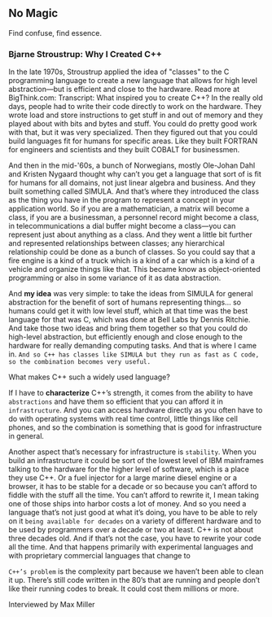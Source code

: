 ## No Magic

Find confuse, find essence.

### Bjarne Stroustrup: Why I Created C++

In the late 1970s, Stroustrup applied the idea of "classes" to the C programming language to create a new language that allows for high level abstraction—but is efficient and close to the hardware. Read more at BigThink.com:
Transcript: What inspired you to create C++? In the really old days, people had to write their code directly to work on the hardware. They wrote load and store instructions to get stuff in and out of memory and they played about with bits and bytes and stuff. You could do pretty good work with that, but it was very specialized. Then they figured out that you could build languages fit for humans for specific areas. Like they built FORTRAN for engineers and scientists and they built COBALT for businessmen.

And then in the mid-'60s, a bunch of Norwegians, mostly Ole-Johan Dahl and Kristen Nygaard thought why can’t you get a language that sort of is fit for humans for all domains, not just linear algebra and business. And they built something called SIMULA. And that’s where they introduced the class as the thing you have in the program to represent a concept in your application world. So if you are a mathematician, a matrix will become a class, if you are a businessman, a personnel record might become a class, in telecommunications a dial buffer might become a class—you can represent just about anything as a class. And they went a little bit further and represented relationships between classes; any hierarchical relationship could be done as a bunch of classes. So you could say that a fire engine is a kind of a truck which is a kind of a car which is a kind of a vehicle and organize things like that. This became know as object-oriented programming or also in some variance of it as data abstraction.

And **my idea** was very simple: to take the ideas from SIMULA for general abstraction for the benefit of sort of humans representing things... so humans could get it with low level stuff, which at that time was the best language for that was C, which was done at Bell Labs by Dennis Ritchie. And take those two ideas and bring them together so that you could do high-level abstraction, but efficiently enough and close enough to the hardware for really demanding computing tasks. And that is where I came in. `And so C++ has classes like SIMULA but they run as fast as C code, so the combination becomes very useful.`

What makes C++ such a widely used language?

If I have to **characterize** C++’s strength, it comes from the ability to have `abstractions` and have them so efficient that you can afford it in `infrastructure`. And you can access hardware directly as you often have to do with operating systems with real time control, little things like cell phones, and so the combination is something that is good for infrastructure in general.

Another aspect that’s necessary for infrastructure is `stability`. When you build an infrastructure it could be sort of the lowest level of IBM mainframes talking to the hardware for the higher level of software, which is a place they use C++. Or a fuel injector for a large marine diesel engine or a browser, it has to be stable for a decade or so because you can’t afford to fiddle with the stuff all the time. You can’t afford to rewrite it, I mean taking one of those ships into harbor costs a lot of money. And so you need a language that’s not just good at what it’s doing, you have to be able to rely on it `being available for decades` on a variety of different hardware and to be used by programmers over a decade or two at least. C++ is not about three decades old. And if that’s not the case, you have to rewrite your code all the time. And that happens primarily with experimental languages and with proprietary commercial languages that change to

`C++’s problem` is the complexity part because we haven’t been able to clean it up. There’s still code written in the 80’s that are running and people don’t like their running codes to break. It could cost them millions or more.

Interviewed by Max Miller
